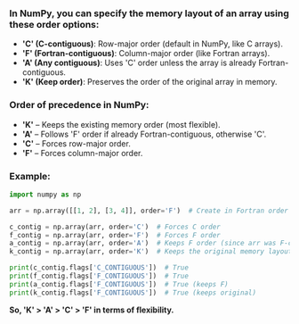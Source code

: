### In NumPy, you can specify the memory layout of an array using these order options:

* **'C' (C-contiguous)**: Row-major order (default in NumPy, like C arrays).
* **'F' (Fortran-contiguous)**: Column-major order (like Fortran arrays).
* **'A' (Any contiguous)**: Uses 'C' order unless the array is already Fortran-contiguous.
* **'K' (Keep order)**: Preserves the order of the original array in memory.

### Order of precedence in NumPy:
* **'K'** – Keeps the existing memory order (most flexible).
* **'A'** – Follows 'F' order if already Fortran-contiguous, otherwise 'C'.
* **'C'** – Forces row-major order.
* **'F'** – Forces column-major order.

### Example:
```python
import numpy as np

arr = np.array([[1, 2], [3, 4]], order='F')  # Create in Fortran order

c_contig = np.array(arr, order='C')  # Forces C order
f_contig = np.array(arr, order='F')  # Forces F order
a_contig = np.array(arr, order='A')  # Keeps F order (since arr was F-contiguous)
k_contig = np.array(arr, order='K')  # Keeps the original memory layout (F in this case)

print(c_contig.flags['C_CONTIGUOUS'])  # True
print(f_contig.flags['F_CONTIGUOUS'])  # True
print(a_contig.flags['F_CONTIGUOUS'])  # True (keeps F)
print(k_contig.flags['F_CONTIGUOUS'])  # True (keeps original)
```
**So, 'K' > 'A' > 'C' > 'F' in terms of flexibility.**